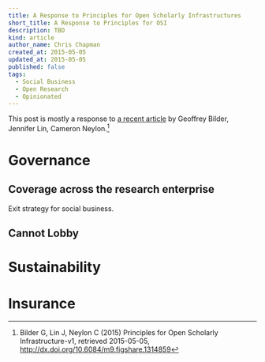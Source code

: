 ```yaml
---
title: A Response to Principles for Open Scholarly Infrastructures
short_title: A Response to Principles for OSI
description: TBD
kind: article
author_name: Chris Chapman
created_at: 2015-05-05
updated_at: 2015-05-05
published: false
tags:
  - Social Business
  - Open Research
  - Opinionated
---
```


This post is mostly a response to [a recent article][principles] by Geoffrey
Bilder, Jennifer Lin, Cameron Neylon.[^principles]

# Governance

## Coverage across the research enterprise

Exit strategy for social business.


## Cannot Lobby

# Sustainability

# Insurance

[principles]: http://cameronneylon.net/blog/principles-for-open-scholarly-infrastructures/
[right model]: http://cameronneylon.net/blog/whats-the-right-model-for-shared-scholarly-communications-infrastructure/

[^principles]: Bilder G, Lin J, Neylon C (2015) Principles for Open Scholarly Infrastructure-v1, retrieved 2015-05-05, <a href="http://dx.doi.org/10.6084/m9.figshare.1314859" class="uri">http://dx.doi.org/10.6084/m9.figshare.1314859</a>
